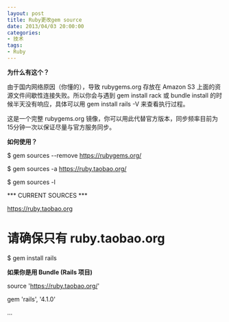 ```yaml
---
layout: post
title: Ruby更改gem source
date: 2013/04/03 20:00:00
categories:
- 技术
tags:
- Ruby
---
```


**为什么有这个？**

由于国内网络原因（你懂的），导致 rubygems.org 存放在 Amazon S3 上面的资源文件间歇性连接失败。所以你会与遇到 gem install rack 或 bundle install 的时候半天没有响应，具体可以用 gem install rails -V 来查看执行过程。

这是一个完整 rubygems.org 镜像，你可以用此代替官方版本，同步频率目前为15分钟一次以保证尽量与官方服务同步。

**如何使用？**

   $ gem sources --remove https://rubygems.org/

   $ gem sources -a https://ruby.taobao.org/

   $ gem sources -l

   *** CURRENT SOURCES ***



   https://ruby.taobao.org

   # 请确保只有 ruby.taobao.org

   $ gem install rails

**如果你是用 Bundle (Rails 项目)**

   source 'https://ruby.taobao.org/'

   gem 'rails', '4.1.0'

   ...


